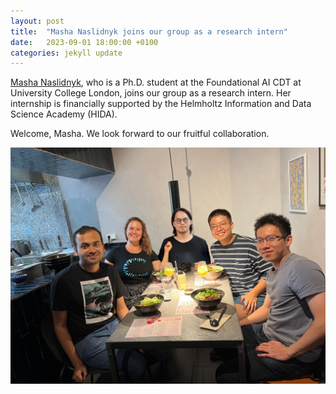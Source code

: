 ```yaml
---
layout: post
title:  "Masha Naslidnyk joins our group as a research intern"
date:   2023-09-01 18:00:00 +0100
categories: jekyll update
---
```

[Masha Naslidnyk](https://mashanaslidnyk.github.io/), who is a Ph.D. student at the Foundational AI CDT at University College London, joins our group as a research intern. Her internship is financially supported by the Helmholtz Information and Data Science Academy (HIDA). 

Welcome, Masha. We look forward to our fruitful collaboration.

![A welcome dinner for Masha Naslidnyk](/assets/img/posts/masha-naslidnyk-hida-welcome-dinner.jpg)
